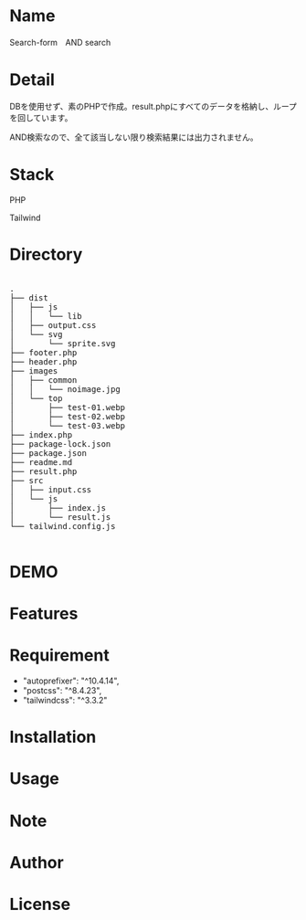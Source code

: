 # Name

Search-form　AND search

# Detail

DBを使用せず、素のPHPで作成。result.phpにすべてのデータを格納し、ループを回しています。

AND検索なので、全て該当しない限り検索結果には出力されません。


# Stack

PHP

Tailwind

# Directory

<pre>

.
├── dist
│   ├── js
│   │   └── lib
│   ├── output.css
│   └── svg
│       └── sprite.svg
├── footer.php
├── header.php
├── images
│   ├── common
│   │   └── noimage.jpg
│   └── top
│       ├── test-01.webp
│       ├── test-02.webp
│       └── test-03.webp
├── index.php
├── package-lock.json
├── package.json
├── readme.md
├── result.php
├── src
│   ├── input.css
│   └── js
│       ├── index.js
│       └── result.js
└── tailwind.config.js

</pre>

# DEMO

# Features

# Requirement

* "autoprefixer": "^10.4.14",
* "postcss": "^8.4.23",
* "tailwindcss": "^3.3.2"

# Installation

# Usage

# Note

# Author

# License
